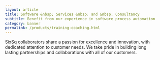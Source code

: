 ```yaml
---
layout: article
title: Software &nbsp; Services &nbsp; and &nbsp; Consultancy
subtitle: Benefit from our experience in software process automation
category: banner
permalink: /products/training-coaching.html
---
```


SixSq collaborators share a passion for excellence and innovation, with
dedicated attention to customer needs. We take pride in building long lasting
partnerships and collaborations with all of our customers.
